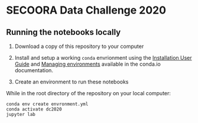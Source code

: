 # SECOORA Data Challenge 2020

## Running the notebooks locally

1. Download a copy of this repository to your computer

2. Install and setup a working `conda` envrionment using the [Installation User Guide](https://conda.io/projects/conda/en/latest/user-guide/index.html) and [Managing environments](https://conda.io/projects/conda/en/latest/user-guide/tasks/manage-environments.html) available in the conda.io documentation.

3. Create an environment to run these notebooks

While in the root directory of the repository on your local computer:

```
conda env create envronment.yml
conda activate dc2020
jupyter lab
```
